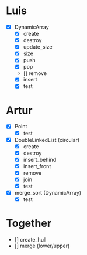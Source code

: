 # Luis
- [x] DynamicArray
    - [x] create
    - [x] destroy
    - [x] update\_size
    - [x] size
    - [x] push
    - [x] pop
    - [] remove
    - [x] insert
    - [x] test

# Artur
- [x] Point
    - [x] test
- [x] DoubleLinkedList (circular)
    - [x] create
    - [x] destroy
    - [x] insert\_behind
    - [x] insert\_front
    - [x] remove
    - [x] join
    - [x] test
- [x] merge\_sort (DynamicArray)
    - [x] test

# Together
- [] create\_hull
- [] merge (lower/upper)

